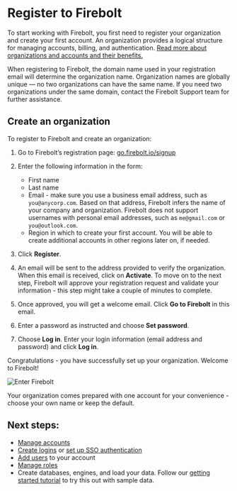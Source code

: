 # [](#register-to-firebolt)Register to Firebolt

To start working with Firebolt, you first need to register your organization and create your first account. An organization provides a logical structure for managing accounts, billing, and authentication. [Read more about organizations and accounts and their benefits.](/Overview/organizations-accounts.html)

When registering to Firebolt, the domain name used in your registration email will determine the organization name. Organization names are globally unique — no two organizations can have the same name. If you need two organizations under the same domain, contact the Firebolt Support team for further assistance.

## [](#create-an-organization)Create an organization

To register to Firebolt and create an organization:

1. Go to Firebolt’s registration page: [go.firebolt.io/signup](https://go.firebolt.io/signup)
2. Enter the following information in the form:
   
   - First name
   - Last name
   - Email - make sure you use a business email address, such as `you@anycorp.com`. Based on that address, Firebolt infers the name of your company and organization. Firebolt does not support usernames with personal email addresses, such as `me@gmail.com` or `you@outlook.com`.
   - Region in which to create your first account. You will be able to create additional accounts in other regions later on, if needed.
3. Click **Register**.
4. An email will be sent to the address provided to verify the organization. When this email is received, click on **Activate**. To move on to the next step, Firebolt will approve your registration request and validate your information - this step might take a couple of minutes to complete.
5. Once approved, you will get a welcome email. Click **Go to Firebolt** in this email.
6. Enter a password as instructed and choose **Set password**.
7. Choose **Log in**. Enter your login information (email address and password) and click **Log in**.

Congratulations - you have successfully set up your organization. Welcome to Firebolt!

![Enter Firebolt](../../assets/images/enter_firebolt.png)

Your organization comes prepared with one account for your convenience - choose your own name or keep the default.

## [](#next-steps)Next steps:

- [Manage accounts](/Guides/managing-your-organization/managing-accounts.html)
- [Create logins](/Guides/managing-your-organization/managing-logins.html) or [set up SSO authentication](/Guides/security/sso/)
- [Add users](/Guides/managing-your-organization/managing-users.html) to your account
- [Manage roles](/Guides/security/rbac.html)
- Create databases, engines, and load your data. Follow our [getting started tutorial](/Guides/getting-started/) to try this out with sample data.